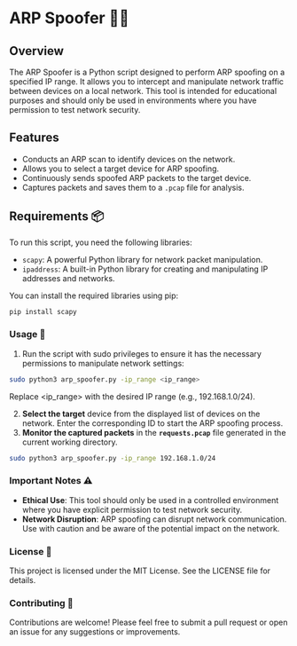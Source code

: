 # ARP Spoofer 🕵️‍♂️

## Overview
The ARP Spoofer is a Python script designed to perform ARP spoofing on a specified IP range. It allows you to intercept and manipulate network traffic between devices on a local network. This tool is intended for educational purposes and should only be used in environments where you have permission to test network security.

## Features
- Conducts an ARP scan to identify devices on the network.
- Allows you to select a target device for ARP spoofing.
- Continuously sends spoofed ARP packets to the target device.
- Captures packets and saves them to a `.pcap` file for analysis.

## Requirements 📦

To run this script, you need the following libraries:
- `scapy`: A powerful Python library for network packet manipulation.
- `ipaddress`: A built-in Python library for creating and manipulating IP addresses and networks.

You can install the required libraries using pip:

```bash
pip install scapy
```

### Usage 🚀

1. Run the script with sudo privileges to ensure it has the necessary permissions to manipulate network settings:

```bash
sudo python3 arp_spoofer.py -ip_range <ip_range>
```
Replace <ip_range> with the desired IP range (e.g., 192.168.1.0/24).

2. **Select the target** device from the displayed list of devices on the network. Enter the corresponding ID to start the ARP spoofing process.
3. **Monitor the captured packets** in the **`requests.pcap`** file generated in the current working directory.
```bash
sudo python3 arp_spoofer.py -ip_range 192.168.1.0/24
```

### Important Notes ⚠️
- **Ethical Use**: This tool should only be used in a controlled environment where you have explicit permission to test network security.
- **Network Disruption**: ARP spoofing can disrupt network communication. Use with caution and be aware of the potential impact on the network.

### License 📄

This project is licensed under the MIT License. See the LICENSE file for details.

### Contributing 🤝

Contributions are welcome! Please feel free to submit a pull request or open an issue for any suggestions or improvements.
